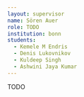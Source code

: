```yaml
---
layout: supervisor
name: Sören Auer
role: TODO
institution: bonn
students:
  - Kemele M Endris
  - Denis Lukovnikov
  - Kuldeep Singh
  - Ashwini Jaya Kumar
---
```

TODO
